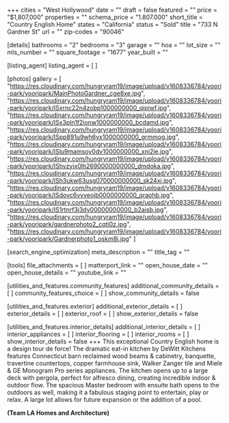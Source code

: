 +++
cities = "West Hollywood"
date = ""
draft = false
featured = ""
price = "$1,807,000"
properties = ""
schema_price = "1.807.000"
short_title = "Country English Home"
states = "California"
status = "Sold"
title = "733 N Gardner St"
url = ""
zip-codes = "90046"

[details]
bathrooms = "2"
bedrooms = "3"
garage = ""
hoa = ""
lot_size = ""
mls_number = ""
square_footage = "1677"
year_built = ""

[listing_agent]
listing_agent = [ ]

[photos]
gallery = [
  "https://res.cloudinary.com/hungryram19/image/upload/v1608336784/yoori-park/yooripark/MainPhotoGardner_cge8xe.jpg",
  "https://res.cloudinary.com/hungryram19/image/upload/v1608336784/yoori-park/yooripark/ISxrnc22n4zobp1000000000_qipiwf.jpg",
  "https://res.cloudinary.com/hungryram19/image/upload/v1608336784/yoori-park/yooripark/ISx3pln1f2ionw1000000000_bcdamd.jpg",
  "https://res.cloudinary.com/hungryram19/image/upload/v1608336784/yoori-park/yooripark/ISpp891u9wh6yx1000000000_grmmog.jpg",
  "https://res.cloudinary.com/hungryram19/image/upload/v1608336784/yoori-park/yooripark/ISlu9mamsoy0dv1000000000_xni2je.jpg",
  "https://res.cloudinary.com/hungryram19/image/upload/v1608336784/yoori-park/yooripark/IShvzvix0lh2690000000000_dmdoka.jpg",
  "https://res.cloudinary.com/hungryram19/image/upload/v1608336784/yoori-park/yooripark/ISh3ukw63usg070000000000_sk24xj.jpg",
  "https://res.cloudinary.com/hungryram19/image/upload/v1608336784/yoori-park/yooripark/ISdovc6vvveojb0000000000_qraohb.jpg",
  "https://res.cloudinary.com/hungryram19/image/upload/v1608336784/yoori-park/yooripark/IS1rtnrf3j3dy00000000000_b2aisb.jpg",
  "https://res.cloudinary.com/hungryram19/image/upload/v1608336784/yoori-park/yooripark/gardnerphoto2_cqti0z.jpg",
  "https://res.cloudinary.com/hungryram19/image/upload/v1608336784/yoori-park/yooripark/Gardnerphoto1_oskm8i.jpg"
]

[search_engine_optimization]
meta_description = ""
title_tag = ""

[tools]
file_attachments = [ ]
matterport_link = ""
open_house_date = ""
open_house_details = ""
youtube_link = ""

[utilities_and_features.community_features]
additional_community_details = [ ]
community_features_choice = [ ]
show_community_details = false

[utilities_and_features.exterior]
additional_exterior_details = [ ]
exterior_details = [ ]
exterior_roof = [ ]
show_exterior_details = false

[utilities_and_features.interior_details]
additional_interior_details = [ ]
interior_appliances = [ ]
interior_flooring = [ ]
interior_rooms = [ ]
show_interior_details = false
+++
This exceptional Country English home is a design tour de force! The dramatic eat-in kitchen by DeWitt Kitchens features Connecticut barn reclaimed wood beams & cabinetry, banquette, travertine countertops, copper farmhouse sink, Walker Zanger tile and Miele & GE Monogram Pro series appliances. The kitchen opens up to a large deck with pergola, perfect for alfresco dining, creating incredible indoor & outdoor flow. The spacious Master bedroom with ensuite bath opens to the outdoors as well, making it a fabulous staging point to entertain, play or relax. A large lot allows for future expansion or the addition of a pool.

**(Team LA Homes and Architecture)**